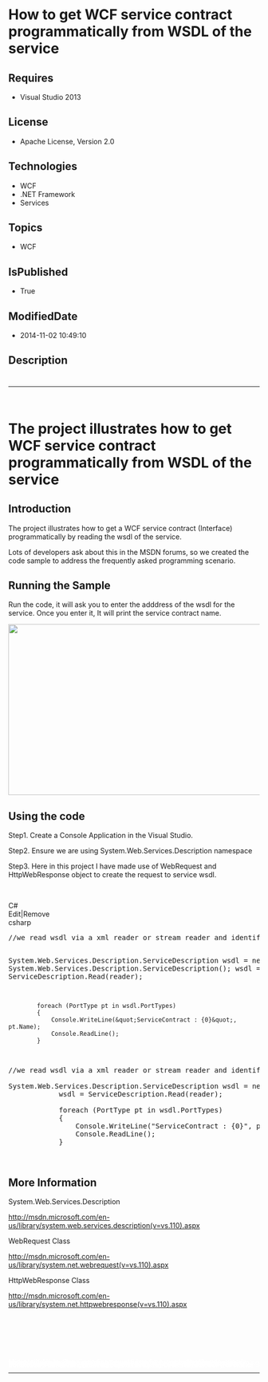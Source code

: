 # How to get WCF service contract programmatically from WSDL of the service
## Requires
* Visual Studio 2013
## License
* Apache License, Version 2.0
## Technologies
* WCF
* .NET Framework
* Services
## Topics
* WCF
## IsPublished
* True
## ModifiedDate
* 2014-11-02 10:49:10
## Description

<h1>
<hr>
<div><a href="http://blogs.msdn.com/b/onecode"><img src="http://bit.ly/onecodesampletopbanner" alt=""></a></div>
</h1>
<h1>The project illustrates how to get WCF service contract programmatically from WSDL of the service</h1>
<h2>Introduction</h2>
<p>The project illustrates how to get a WCF service contract (Interface) programmatically by reading the wsdl of the service.</p>
<p>Lots of developers ask about this in the MSDN forums, so we created the code sample to address the frequently asked programming scenario.</p>
<h2>Running the Sample</h2>
<p>Run the code, it will ask you to enter the adddress of the wsdl for the service. Once you enter it, It will print the service contract name.&nbsp;</p>
<p><img id="128055" src="/site/view/file/128055/1/image001.png" alt="" width="677" height="343"></p>
<h2>Using the code</h2>
<p>Step1. Create a Console Application in the Visual Studio.</p>
<p>Step2. Ensure we are using System.Web.Services.Description namespace</p>
<p>Step3. Here in this project I have made use of WebRequest and HttpWebResponse object to create the request to service wsdl.</p>
<p>&nbsp;</p>
<div class="scriptcode">
<div class="pluginEditHolder" pluginCommand="mceScriptCode">
<div class="title"><span>C#</span></div>
<div class="pluginLinkHolder"><span class="pluginEditHolderLink">Edit</span>|<span class="pluginRemoveHolderLink">Remove</span></div>
<span class="hidden">csharp</span>
<pre class="hidden">//we read wsdl via a xml reader or stream reader and identify node port type

System.Web.Services.Description.ServiceDescription wsdl = new System.Web.Services.Description.ServiceDescription();
            wsdl = ServiceDescription.Read(reader);

            foreach (PortType pt in wsdl.PortTypes)
            {
                Console.WriteLine(&quot;ServiceContract : {0}&quot;, pt.Name);
                Console.ReadLine();
            }
</pre>
<div class="preview">
<pre class="csharp"><span class="cs__com">//we&nbsp;read&nbsp;wsdl&nbsp;via&nbsp;a&nbsp;xml&nbsp;reader&nbsp;or&nbsp;stream&nbsp;reader&nbsp;and&nbsp;identify&nbsp;node&nbsp;port&nbsp;type</span>&nbsp;
&nbsp;
System.Web.Services.Description.ServiceDescription&nbsp;wsdl&nbsp;=&nbsp;<span class="cs__keyword">new</span>&nbsp;System.Web.Services.Description.ServiceDescription();&nbsp;
&nbsp;&nbsp;&nbsp;&nbsp;&nbsp;&nbsp;&nbsp;&nbsp;&nbsp;&nbsp;&nbsp;&nbsp;wsdl&nbsp;=&nbsp;ServiceDescription.Read(reader);&nbsp;
&nbsp;
&nbsp;&nbsp;&nbsp;&nbsp;&nbsp;&nbsp;&nbsp;&nbsp;&nbsp;&nbsp;&nbsp;&nbsp;<span class="cs__keyword">foreach</span>&nbsp;(PortType&nbsp;pt&nbsp;<span class="cs__keyword">in</span>&nbsp;wsdl.PortTypes)&nbsp;
&nbsp;&nbsp;&nbsp;&nbsp;&nbsp;&nbsp;&nbsp;&nbsp;&nbsp;&nbsp;&nbsp;&nbsp;{&nbsp;
&nbsp;&nbsp;&nbsp;&nbsp;&nbsp;&nbsp;&nbsp;&nbsp;&nbsp;&nbsp;&nbsp;&nbsp;&nbsp;&nbsp;&nbsp;&nbsp;Console.WriteLine(<span class="cs__string">&quot;ServiceContract&nbsp;:&nbsp;{0}&quot;</span>,&nbsp;pt.Name);&nbsp;
&nbsp;&nbsp;&nbsp;&nbsp;&nbsp;&nbsp;&nbsp;&nbsp;&nbsp;&nbsp;&nbsp;&nbsp;&nbsp;&nbsp;&nbsp;&nbsp;Console.ReadLine();&nbsp;
&nbsp;&nbsp;&nbsp;&nbsp;&nbsp;&nbsp;&nbsp;&nbsp;&nbsp;&nbsp;&nbsp;&nbsp;}&nbsp;
</pre>
</div>
</div>
</div>
<p>&nbsp;</p>
<h2>More Information</h2>
<p>System.Web.Services.Description</p>
<p><a href="http://msdn.microsoft.com/en-us/library/system.web.services.description(v=vs.110).aspx">http://msdn.microsoft.com/en-us/library/system.web.services.description(v=vs.110).aspx</a></p>
<p>WebRequest Class</p>
<p><a href="http://msdn.microsoft.com/en-us/library/system.net.webrequest(v=vs.110).aspx">http://msdn.microsoft.com/en-us/library/system.net.webrequest(v=vs.110).aspx</a></p>
<p>HttpWebResponse Class</p>
<p><a href="http://msdn.microsoft.com/en-us/library/system.net.httpwebresponse(v=vs.110).aspx">http://msdn.microsoft.com/en-us/library/system.net.httpwebresponse(v=vs.110).aspx</a></p>
<p>&nbsp;</p>
<p>&nbsp;</p>
<p>&nbsp;</p>
<p style="line-height:0.6pt; color:white">Microsoft All-In-One Code Framework is a free, centralized code sample library driven by developers' real-world pains and needs. The goal is to provide customer-driven code samples for all Microsoft development technologies,
 and reduce developers' efforts in solving typical programming tasks. Our team listens to developers&rsquo; pains in the MSDN forums, social media and various DEV communities. We write code samples based on developers&rsquo; frequently asked programming tasks,
 and allow developers to download them with a short sample publishing cycle. Additionally, we offer a free code sample request service. It is a proactive way for our developer community to obtain code samples directly from Microsoft.</p>
<hr>
<div><a href="http://go.microsoft.com/?linkid=9759640" style="margin-top:3px"><img src="http://bit.ly/onecodelogo" alt="">
</a></div>
